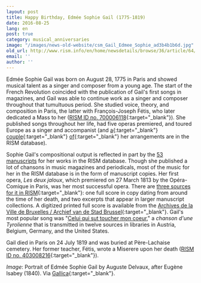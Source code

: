 ```yaml
---
layout: post
title: Happy Birthday, Edmée Sophie Gail (1775-1819)
date: 2016-08-25
lang: en
post: true
category: musical_anniversaries
image: "/images/news-old-website/csm_Gail_Edmee_Sophie_ad3b4b1b6d.jpg"
old_url: http://www.rism.info/en/home/newsdetails/browse/36/article/64/happy-birthday-edmee-sophie-gail-1775-1819.html
email: ''
author: ''
---
```


Edmée Sophie Gail was born on August 28, 1775 in Paris and showed musical talent as a singer and composer from a young age. The start of the French Revolution coincided with the publication of Gail's first songs in magazines, and Gail was able to continue work as a singer and composer throughout that tumultuous period. She studied voice, theory, and composition in Paris, the latter with François-Joseph Fétis, who later dedicated a Mass to her ([RISM ID no. 700006118](https://opac.rism.info/search?id=700006118&Language=en){:target="_blank"}). She published songs throughout her life, had five operas premiered, and toured Europe as a singer and accompanist (and [a](https://opac.rism.info/search?id=450013351&Language=en){:target="_blank"} [couple](https://opac.rism.info/search?id=454000094&Language=en){:target="_blank"} [of](https://opac.rism.info/search?id=450012900&Language=en){:target="_blank"} her arrangements are in the RISM database).

Sophie Gail's compositional output is reflected in part by the [53 manuscripts](https://opac.rism.info/search?View=rism&author=Edm%C3%A9e+Sophie+Gail&Language=en "external-link-new-window") for her works in the RISM database. Though she published a lot of chansons in music magazines and periodicals, most of the music for her in the RISM database is in the form of manuscript copies. Her first opera, _Les deux jaloux_, which premiered on 27 March 1813 by the Opéra-Comique in Paris, was her most successful opera. There are [three sources for it in RISM](https://opac.rism.info/search?View=rism&author=Edm%C3%A9e+Sophie+Gail&q=jaloux&Language=en){:target="_blank"}: one full score in copy dating from around the time of her death, and two excerpts that appear in larger manuscript collections. A digitized printed full score is available from the [Archives de la Ville de Bruxelles / Archief van de Stad Brussel](https://archive.org/details/lesdeuxjalouxopr00pfull){:target="_blank"}. Gail's most popular song was "[Celui qui sut toucher mon coeur](https://opac.rism.info/search?View=rism&author=Edm%C3%A9e+Sophie+Gail&q=coeur&Language=en "external-link-new-window")," a _chanson d'une Tyrolienne_ that is transmitted in twelve sources in libraries in Austria, Belgium, Germany, and the United States.

Gail died in Paris on 24 July 1819 and was buried at Père-Lachaise cemetery. Her former teacher, Fétis, wrote a Miserere upon her death ([RISM ID no. 403008216](https://opac.rism.info/search?id=403008216&Language=en){:target="_blank"}).

_Image_: Portrait of Edmée Sophie Gail by Auguste Delvaux, after Eugène Isabey (1840). Via [Gallica](http://gallica.bnf.fr/ark:/12148/btv1b8418085x){:target="_blank"}.
